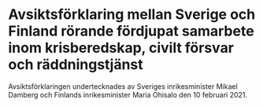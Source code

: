 # Avsiktsförklaring mellan Sverige och Finland rörande fördjupat samarbete inom krisberedskap, civilt försvar och räddningstjänst

Avsiktsförklaringen undertecknades av Sveriges inrikesminister Mikael Damberg och Finlands inrikesminister Maria Ohisalo den 10 februari 2021\.
